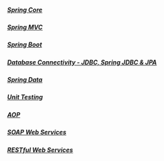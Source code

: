 ##### [Spring Core](Spring_Core.md)
##### [Spring MVC](Spring_MVC.md)
##### [Spring Boot](Spring_Boot.md)
##### [Database Connectivity - JDBC, Spring JDBC & JPA](Spring_Database_Connectivity.md)
##### [Spring Data](Spring_Data.md)
##### [Unit Testing](Spring_Unit_Testing.md)
##### [AOP](Spring_AOP.md)
##### [SOAP Web Services](SOAP_Web_Services.md)
##### [RESTful Web Services](RESTful_Web_Service.md)